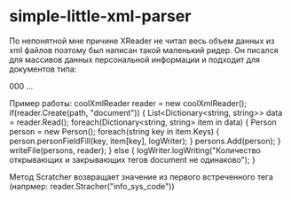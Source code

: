 # simple-little-xml-parser

По непонятной мне причине XReader не читал весь объем данных из xml файлов поэтому был написан такой маленький ридер. Он писался для массивов данных персональной информации и подходит для документов типа: 

<?xml version="1.0" encoding="utf-8" standalone="yes"?>
<root>
  <info_sys_code>000</info_sys_code>
  <documents>
    <document>
      <citizen>
        <name></name>
        ...
      </citizen>
    </document>
  </documents>
</root>

Пример работы:
coolXmlReader reader = new coolXmlReader();
if(reader.Create(path, "document"))
{
  List<Dictionary<string, string>> data = reader.Read();
  foreach(Dictionary<string, string> item in data)
  {
    Person person = new Person();
    foreach(string key in item.Keys)
    {
      person.personFieldFill(key, item[key], logWriter);
    }
    persons.Add(person);
    }
  writeFile(persons, reader);
  }
  else
  {
    logWriter.logWriting("Количество открывающих и закрывающих тегов document не одинаково");
  }
  
  Метод Sсratcher возвращает значение из первого встреченного тега (напрмер: reader.Stracher("info_sys_code"))

